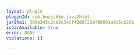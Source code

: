```yaml
---
layout: plugin
pluginId: com.bmuschko.java2html
jarSha1: 309e345c2ce3c3ecf42687228f88991a8c5cb20b
isJarAvailable: true
error: NONE
violations: []

---
```

